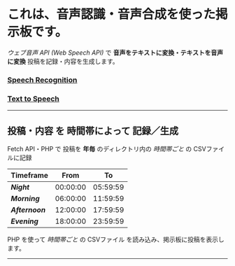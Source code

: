 # これは、音声認識・音声合成を使った掲示板です。

*ウェブ音声 API (Web Speech API)* で **音声をテキストに変換・テキストを音声に変換**
投稿を記録・内容を生成します。

### [Speech Recognition](/hello/js/recognition.html)
### [Text to Speech](/hello/js/synthesis.html)

---

## 投稿・内容 を 時間帯によって 記録／生成
Fetch API・PHP で 投稿を **年毎** のディレクトリ内の *時間帯ごと* の CSVファイルに記録

| Timeframe  |   From   |    To    |
|:-----------|:--------:|:--------:|
| ***Night***     | 00:00:00 | 05:59:59 |
| ***Morning***   | 06:00:00 | 11:59:59 |
| ***Afternoon*** | 12:00:00 | 17:59:59 |
| ***Evening***   | 18:00:00 | 23:59:59 |

PHP を使って *時間帯ごと* の CSVファイル を読み込み、掲示板に投稿を表示します。

***
